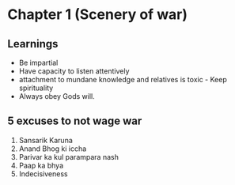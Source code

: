 # Chapter 1 (Scenery of war)

## Learnings
+ Be impartial
+ Have capacity to listen attentively
+ attachment to mundane knowledge and relatives is toxic - Keep spirituality 
+ Always obey Gods will.


## 5 excuses to not wage war
1. Sansarik Karuna
2. Anand Bhog ki iccha 
3. Parivar ka kul parampara nash
4. Paap ka bhya
5. Indecisiveness